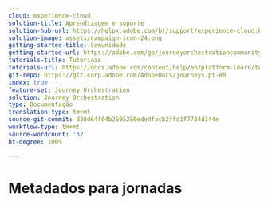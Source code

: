 ```yaml
---
cloud: experience-cloud
solution-title: Aprendizagem e suporte
solution-hub-url: https://helpx.adobe.com/br/support/experience-cloud.html
solution-image: assets/campaign-icon-24.png
getting-started-title: Comunidade
getting-started-url: https://adobe.com/go/journeyorchestrationcommunity
tutorials-title: Tutoriais
tutorials-url: https://docs.adobe.com/content/help/en/platform-learn/tutorials/journey-orchestration/introduction.html
git-repo: https://git.corp.adobe.com/AdobeDocs/journeys.pt-BR
index: true
feature-set: Journey Orchestration
solution: Journey Orchestration
type: Documentação
translation-type: tm+mt
source-git-commit: d30d64f04b2595286ededfacb2ffd1f7734d144e
workflow-type: tm+mt
source-wordcount: '32'
ht-degree: 100%

---
```



# Metadados para jornadas
